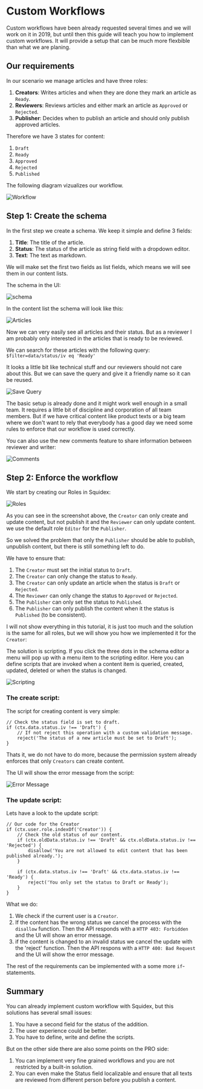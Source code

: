 # Custom Workflows

Custom workflows have been already requested several times and we will work on it in 2019, but until then this guide will teach you how to implement custom workflows. It will provide a setup that can be much more flexbible than what we are planing.

## Our requirements

In our scenario we manage articles and have three roles:

1. **Creators**: Writes articles and when they are done they mark an article as `Ready`.
2. **Reviewers**: Reviews articles and either mark an article as `Approved` or `Rejected`.
3. **Publisher**: Decides when to publish an article and should only publish approved articles.

Therefore we have 3 states for content:

1. `Draft`
3. `Ready`
3. `Approved`
3. `Rejected`
4. `Published`

The following diagram vizualizes our workflow.

![Workflow](../images/04/10/01-workflow.png "Workflow")

## Step 1: Create the schema

In the first step we create a schema. We keep it simple and define 3 fields:

1. **Title**: The title of the article.
2. **Status**: The status of the article as string field with a dropdown editor.
3. **Text**: The text as markdown.

We will make set the first two fields as list fields, which means we will see them in our content lists.

The schema in the UI:

![schema](../images/04/10/02-schema.png "Schema in UI")

In the content list the schema will look like this:

![Articles](../images/04/10/03-content-list.png "List of article with Title and Status")

Now we can very easily see all articles and their status. But as a reviewer I am probably only interested in the articles that is ready to be reviewed.

We can search for these articles with the following query: `$filter=data/status/iv eq 'Ready'`

It looks a little bit like technical stuff and our reviewers should not care about this. But we can save the query and give it a friendly name so it can be reused.

![Save Query](../images/04/10/04-save-query.png "Save the query")

The basic setup is already done and it might work well enough in a small team. It requires a little bit of discipline and corporation of all team members. But if we have critical content like product texts or a big team where we don't want to rely that everybody has a good day we need some rules to enforce that our workflow is used correctly.

You can also use the new comments feature to share information between reviewer and writer:

![Comments](../images/04/10/04a-comments.png "Comments to share information")

## Step 2: Enforce the workflow

We start by creating our Roles in Squidex:

![Roles](../images/04/10/05-roles.png "Roles")

As you can see in the screenshot above, the `Creator` can only create and update content, but not publish it and the `Reviewer` can only update content. we use the default role `Editor` for the `Publisher`.

So we solved the problem that only the `Publisher` should be able to publish, unpublish content, but there is still something left to do.

We have to ensure that:

1. The `Creator` must set the initial status to `Draft`.
2. The `Creator` can only change the status to `Ready`.
2. The `Creator` can only update an article when the status is `Draft` or `Rejected`.
3. The `Reviewer` can only change the status to `Approved` or `Rejected`.
4. The `Publisher` can only set the status to `Published`.
5. The `Publisher` can only publish the content when it the status is `Published` (to be consistent).

I will not show everything in this tutorial, it is just too much and the solution is the same for all roles, but we will show you how we implemented it for the `Creator`:

The solution is scripting. If you click the three dots in the schema editor a menu will pop up with a menu item to the scripting editor. Here you can define scripts that are invoked when a content item is queried, created, updated, deleted or when the status is changed.

![Scripting](../images/04/10/06-scripting.png "The scripting editor")

### The create script:

The script for creating content is very simple:

```jscript
// Check the status field is set to draft.
if (ctx.data.status.iv !== 'Draft') {
    // If not reject this operation with a custom validation message.
    reject('The status of a new article must be set to Draft');
}
```

Thats it, we do not have to do more, because the permission system already enforces that only `Creators` can create content.

The UI will show the error message from the script:

![Error Message](../images/04/10/07-error.png "Error Message from the script")


### The update script:

Lets have a look to the update script:

```jscript
// Our code for the Creator
if (ctx.user.role.indexOf('Creator')) {
    // Check the old status of our content.
    if (ctx.oldData.status.iv !== 'Draft' && ctx.oldData.status.iv !== 'Rejected') {
        disallow('You are not allowed to edit content that has been published already.');
    }

    if (ctx.data.status.iv !== 'Draft' && ctx.data.status.iv !== 'Ready') {
        reject('You only set the status to Draft or Ready');
    }
}
```

What we do:

1. We check if the current user is a `Creator`.
2. If the content has the wrong status we cancel the process with the `disallow` function. Then the API responds with a `HTTP 403: Forbidden` and the UI will show an error message.
3. if the content is changed to an invalid status we cancel the update with the 'reject' function. Then the API respons with a `HTTP 400: Bad Request` and the UI will show the error message.

The rest of the requirements can be implemented with a some more `if`-statements.

## Summary

You can already implement custom workflow with Squidex, but this solutions has several small issues:

1. You have a second field for the status of the addition.
2. The user experience could be better.
3. You have to define, write and define the scripts.

But on the other side there are also some points on the PRO side:

1. You can implement very fine grained workflows and you are not restricted by a built-in solution.
2. You can even make the Status field localizable and ensure that all texts are reviewed from different person before you publish a content.